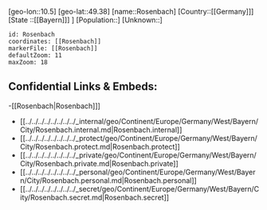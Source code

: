 ﻿---
location: [49.38,10.5]
mapzoom: [7,12] 
mapmarker: city 
type: City
tags:
- geo/City


SpocWebEntityId: 33767
isDeleted: false
confidential: public

---
[geo-lon::10.5]
[geo-lat::49.38]
[name::Rosenbach]
[Country::[[Germany]]]
[State ::[[Bayern]]] ]
[Population::]
[Unknown::]


```leaflet
id: Rosenbach
coordinates: [[Rosenbach]]
markerFile: [[Rosenbach]]
defaultZoom: 11 
maxZoom: 18
```


## Confidential Links & Embeds: 
-[[Rosenbach|Rosenbach]]] 
- [[../../../../../../../../_internal/geo/Continent/Europe/Germany/West/Bayern/City/Rosenbach.internal.md|Rosenbach.internal]] 
- [[../../../../../../../../_protect/geo/Continent/Europe/Germany/West/Bayern/City/Rosenbach.protect.md|Rosenbach.protect]] 
- [[../../../../../../../../_private/geo/Continent/Europe/Germany/West/Bayern/City/Rosenbach.private.md|Rosenbach.private]] 
- [[../../../../../../../../_personal/geo/Continent/Europe/Germany/West/Bayern/City/Rosenbach.personal.md|Rosenbach.personal]] 
- [[../../../../../../../../_secret/geo/Continent/Europe/Germany/West/Bayern/City/Rosenbach.secret.md|Rosenbach.secret]] 
